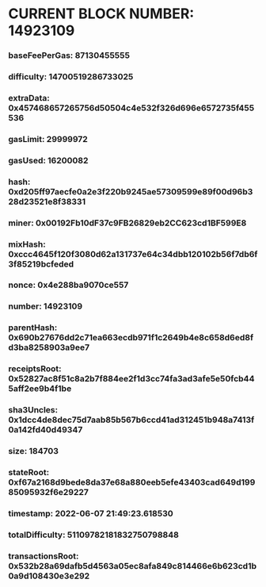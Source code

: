 # CURRENT BLOCK NUMBER: 14923109

### baseFeePerGas: 87130455555
### difficulty: 14700519286733025
### extraData: 0x457468657265756d50504c4e532f326d696e6572735f455536
### gasLimit: 29999972
### gasUsed: 16200082
### hash: 0xd205ff97aecfe0a2e3f220b9245ae57309599e89f00d96b328d23521e8f38331
### miner: 0x00192Fb10dF37c9FB26829eb2CC623cd1BF599E8
### mixHash: 0xccc4645f120f3080d62a131737e64c34dbb120102b56f7db6f3f85219bcfeded
### nonce: 0x4e288ba9070ce557
### number: 14923109
### parentHash: 0x690b27676dd2c71ea663ecdb971f1c2649b4e8c658d6ed8fd3ba8258903a9ee7
### receiptsRoot: 0x52827ac8f51c8a2b7f884ee2f1d3cc74fa3ad3afe5e50fcb445aff2ee9b4f1be
### sha3Uncles: 0x1dcc4de8dec75d7aab85b567b6ccd41ad312451b948a7413f0a142fd40d49347
### size: 184703
### stateRoot: 0xf67a2168d9bede8da37e68a880eeb5efe43403cad649d19985095932f6e29227
### timestamp: 2022-06-07 21:49:23.618530
### totalDifficulty: 51109782181832750798848
### transactionsRoot: 0x532b28a69dafb5d4563a05ec8afa849c814466e6b623cd1b0a9d108430e3e292
